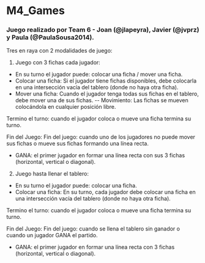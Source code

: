 # M4_Games
### Juego realizado por Team 6 - Joan (@jlapeyra), Javier (@jvprz) y Paula (@PaulaSousa2014).

Tres en raya con 2 modalidades de juego:

1. Juego con 3 fichas cada jugador:
- En su turno el jugador puede: colocar una ficha / mover una ficha.
- Colocar una ficha: Si el jugador tiene fichas disponibles, debe colocarla en una intersección vacía del tablero (donde no haya otra ficha). 
- Mover una ficha: Cuando el jugador tenga todas sus fichas en el tablero, debe mover una de sus fichas.
-- Movimiento: Las fichas se mueven colocándola en cualquier posición libre.

Termino el turno: cuando el jugador coloca o mueve una ficha termina su turno.

Fin del Juego:
Fin del juego: cuando uno de los jugadores no puede mover sus fichas o mueve sus fichas formando una línea recta.
- GANA: el primer jugador en formar una línea recta con sus 3 fichas (horizontal, vertical o diagonal).

2. Juego hasta llenar el tablero:
- En su turno el jugador puede: colocar una ficha.
- Colocar una ficha: En su turno, cada jugador debe colocar una ficha en una intersección vacía del tablero (donde no haya otra ficha). 

Termino el turno: cuando el jugador coloca o mueve una ficha termina su turno.

Fin del Juego:
Fin del juego: cuando se llena el tablero sin ganador o cuando un jugador GANA el partido.
- GANA: el primer jugador en formar una línea recta con 3 fichas (horizontal, vertical o diagonal).
